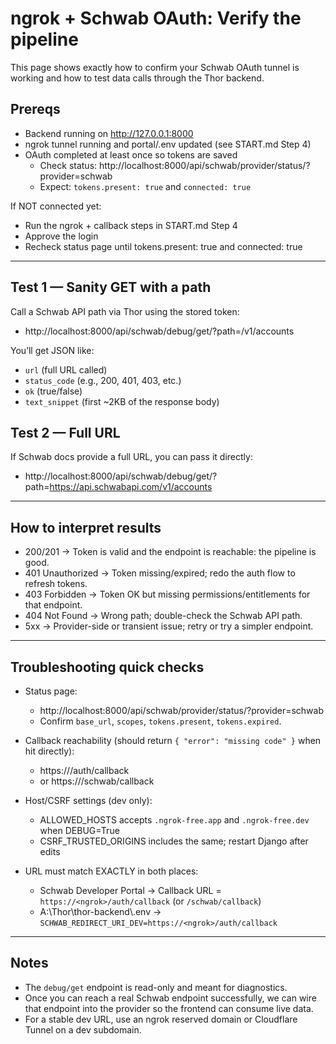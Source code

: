 # ngrok + Schwab OAuth: Verify the pipeline

This page shows exactly how to confirm your Schwab OAuth tunnel is working and how to test data calls through the Thor backend.

## Prereqs

- Backend running on http://127.0.0.1:8000
- ngrok tunnel running and portal/.env updated (see START.md Step 4)
- OAuth completed at least once so tokens are saved
  - Check status: http://localhost:8000/api/schwab/provider/status/?provider=schwab
  - Expect: `tokens.present: true` and `connected: true`

If NOT connected yet:
- Run the ngrok + callback steps in START.md Step 4
- Approve the login
- Recheck status page until tokens.present: true and connected: true

---

## Test 1 — Sanity GET with a path

Call a Schwab API path via Thor using the stored token:

- http://localhost:8000/api/schwab/debug/get/?path=/v1/accounts

You’ll get JSON like:
- `url` (full URL called)
- `status_code` (e.g., 200, 401, 403, etc.)
- `ok` (true/false)
- `text_snippet` (first ~2KB of the response body)

## Test 2 — Full URL

If Schwab docs provide a full URL, you can pass it directly:

- http://localhost:8000/api/schwab/debug/get/?path=https://api.schwabapi.com/v1/accounts

---

## How to interpret results

- 200/201 → Token is valid and the endpoint is reachable: the pipeline is good.
- 401 Unauthorized → Token missing/expired; redo the auth flow to refresh tokens.
- 403 Forbidden → Token OK but missing permissions/entitlements for that endpoint.
- 404 Not Found → Wrong path; double-check the Schwab API path.
- 5xx → Provider-side or transient issue; retry or try a simpler endpoint.

---

## Troubleshooting quick checks

- Status page:
  - http://localhost:8000/api/schwab/provider/status/?provider=schwab
  - Confirm `base_url`, `scopes`, `tokens.present`, `tokens.expired`.

- Callback reachability (should return `{ "error": "missing code" }` when hit directly):
  - https://<your-ngrok-host>/auth/callback
  - or https://<your-ngrok-host>/schwab/callback

- Host/CSRF settings (dev only):
  - ALLOWED_HOSTS accepts `.ngrok-free.app` and `.ngrok-free.dev` when DEBUG=True
  - CSRF_TRUSTED_ORIGINS includes the same; restart Django after edits

- URL must match EXACTLY in both places:
  - Schwab Developer Portal → Callback URL = `https://<ngrok>/auth/callback` (or `/schwab/callback`)
  - A:\\Thor\\thor-backend\\.env → `SCHWAB_REDIRECT_URI_DEV=https://<ngrok>/auth/callback`

---

## Notes

- The `debug/get` endpoint is read-only and meant for diagnostics.
- Once you can reach a real Schwab endpoint successfully, we can wire that endpoint into the provider so the frontend can consume live data.
- For a stable dev URL, use an ngrok reserved domain or Cloudflare Tunnel on a dev subdomain.
